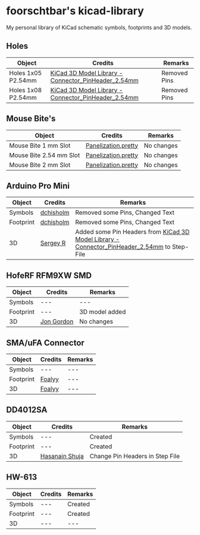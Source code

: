 # foorschtbar's kicad-library
My personal library of KiCad schematic symbols, footprints and 3D models.

## Holes

Object|Credits|Remarks
--- | --- | ---
Holes 1x05 P2.54mm|[KiCad 3D Model Library - Connector_PinHeader_2.54mm](https://kicad.github.io/packages3d/Connector_PinHeader_2.54mm)|Removed Pins
Holes 1x08 P2.54mm|[KiCad 3D Model Library - Connector_PinHeader_2.54mm](https://kicad.github.io/packages3d/Connector_PinHeader_2.54mm)|Removed Pins

## Mouse Bite's

Object|Credits|Remarks
--- | --- | ---
Mouse Bite 1 mm Slot|[Panelization.pretty](https://github.com/madworm/Panelization.pretty)|No changes
Mouse Bite 2.54 mm Slot|[Panelization.pretty](https://github.com/madworm/Panelization.pretty)|No changes
Mouse Bite 2 mm Slot|[Panelization.pretty](https://github.com/madworm/Panelization.pretty)|No changes

## Arduino Pro Mini

Object|Credits|Remarks
--- | --- | ---
Symbols|[dchisholm](https://forum.kicad.info/t/help-with-importing-arduino-pro-mini-and-meanwell-ldd700h-schematics/2514/5)|Removed some Pins, Changed Text
Footprint|[dchisholm](https://forum.kicad.info/t/help-with-importing-arduino-pro-mini-and-meanwell-ldd700h-schematics/2514/5)|Removed some Pins, Changed Text
3D|[Sergey R](https://grabcad.com/library/arduino-mini-pro-1)|Added some Pin Headers from [KiCad 3D Model Library - Connector_PinHeader_2.54mm](https://kicad.github.io/packages3d/Connector_PinHeader_2.54mm) to Step-File

## HofeRF RFM9XW SMD

Object|Credits|Remarks
--- | --- | ---
Symbols|---|---
Footprint|---|3D model added
3D|[Jon Gordon](https://grabcad.com/library/rfm95-lora-radio-module-1)|No changes

## SMA/uFA Connector

Object|Credits|Remarks
--- | --- | ---
Symbols|---|---
Footprint|[Foalyy](https://github.com/Foalyy/silver-kicad)|---
3D|[Foalyy](https://github.com/Foalyy/silver-kicad)|---

## DD4012SA

Object|Credits|Remarks
--- | --- | ---
Symbols|---|Created
Footprint|---|Created
3D|[Hasanain Shuja](https://grabcad.com/library/dd4012sa-6-5-40v-to-3-3v-5v-dc-dc-step-down-buck-converter-1a-1)|Change Pin Headers in Step File

## HW-613

Object|Credits|Remarks
--- | --- | ---
Symbols|---|Created
Footprint|---|Created
3D|---|---


